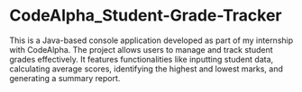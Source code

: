 # CodeAlpha_Student-Grade-Tracker
This is a Java-based console application developed as part of my internship with CodeAlpha. The project allows users to manage and track student grades effectively. It features functionalities like inputting student data, calculating average scores, identifying the highest and lowest marks, and generating a summary report.
